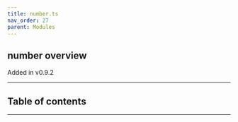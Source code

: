 ```yaml
---
title: number.ts
nav_order: 27
parent: Modules
---
```


## number overview

Added in v0.9.2

---

<h2 class="text-delta">Table of contents</h2>

---
